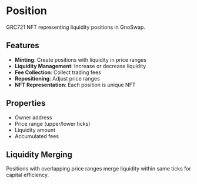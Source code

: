# Position

GRC721 NFT representing liquidity positions in GnoSwap.

## Features

- **Minting**: Create positions with liquidity in price ranges
- **Liquidity Management**: Increase or decrease liquidity
- **Fee Collection**: Collect trading fees
- **Repositioning**: Adjust price ranges
- **NFT Representation**: Each position is unique NFT

## Properties

- Owner address
- Price range (upper/lower ticks)
- Liquidity amount
- Accumulated fees

## Liquidity Merging

Positions with overlapping price ranges merge liquidity within same ticks for capital efficiency.